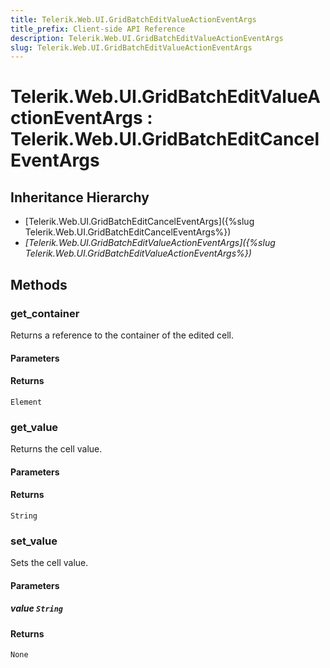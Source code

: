 ```yaml
---
title: Telerik.Web.UI.GridBatchEditValueActionEventArgs
title_prefix: Client-side API Reference
description: Telerik.Web.UI.GridBatchEditValueActionEventArgs
slug: Telerik.Web.UI.GridBatchEditValueActionEventArgs
---
```


# Telerik.Web.UI.GridBatchEditValueActionEventArgs : Telerik.Web.UI.GridBatchEditCancelEventArgs 

## Inheritance Hierarchy

* [Telerik.Web.UI.GridBatchEditCancelEventArgs]({%slug Telerik.Web.UI.GridBatchEditCancelEventArgs%})
* *[Telerik.Web.UI.GridBatchEditValueActionEventArgs]({%slug Telerik.Web.UI.GridBatchEditValueActionEventArgs%})*


## Methods

###  get_container

Returns a reference to the container of the edited cell.

#### Parameters

#### Returns

`Element` 

### get_value

Returns the cell value. 

#### Parameters

#### Returns

`String` 

### set_value

Sets the cell value. 

#### Parameters

##### value `String`

#### Returns

`None` 

